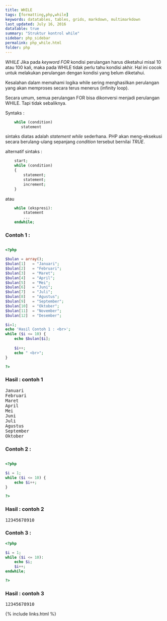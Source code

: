 ```yaml
---
title: WHILE
tags: [formatting,php,while]
keywords: datatables, tables, grids, markdown, multimarkdown
last_updated: July 16, 2016
datatable: true
summary: "Struktur kontrol while"
sidebar: php_sidebar
permalink: php_while.html
folder: php
---
```


_WHILE_
Jika pada _keyword FOR_ kondisi perulangan harus diketahui misal 10 atau 100 kali, maka pada WHILE tidak perlu tahu kondisi akhir. Hal ini cocok untuk melakukan perulangan dengan kondisi yang belum diketahui.

Kesalahan dalam memahami logika while sering menghasilkan perulangan yang akan memproses secara terus menerus (infinity loop).

Secara umum, semua perulangan FOR bisa dikonversi menjadi perulangan WHILE. Tapi tidak sebaliknya.

Syntaks : 

```php
    while (condition)
       statement
```
sintaks diatas adalah _statement while_ sederhana. PHP akan meng-eksekusi secara berulang-ulang sepanjang _condition_ tersebut bernilai _TRUE_.

alternatif sintaks :

```php
    start;
    while (condition)
    {
        statement;
        statement;
        increment;
    }
```

atau 

```php
    while (ekspresi):
        statement
        ...
    endwhile;
```
	
### Contoh 1 :

```php

<?php

$bulan = array();
$bulan[1]	= "Januari";
$bulan[2]	= "Februari";
$bulan[3]	= "Maret";
$bulan[4]	= "April";
$bulan[5]	= "Mei";
$bulan[6]	= "Juni";
$bulan[7]	= "Juli";
$bulan[8]	= "Agustus";
$bulan[9]	= "September";
$bulan[10]	= "Oktober";
$bulan[11]	= "November";
$bulan[12]	= "Desember";

$i=1;
echo 'Hasil Contoh 1 : <br>';
while ($i <= 10) {
	echo $bulan[$i];
	
	$i++;
	echo " <br>";
}

?>
```

### Hasil : contoh 1

<pre>
Januari 
Februari 
Maret 
April 
Mei 
Juni 
Juli 
Agustus 
September 
Oktober 
</pre>

### Contoh 2 :

```php

<?php

$i = 1;
while ($i <= 10) {
    echo $i++;  
}

?>
```

### Hasil : contoh 2

<pre>
12345678910
</pre>

### Contoh 3 :

```php
<?php

$i = 1;
while ($i <= 10):
    echo $i;
    $i++;
endwhile;

?>
```

### Hasil : contoh 3

<pre>
12345678910
</pre>

{% include links.html %}
